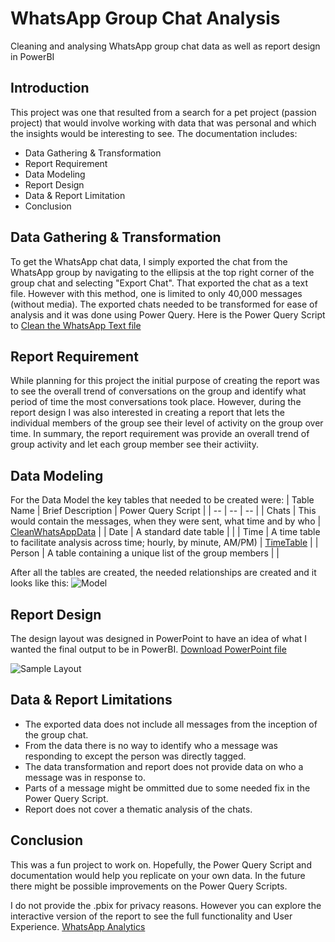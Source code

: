 # WhatsApp Group Chat Analysis
Cleaning and analysing WhatsApp group chat data as well as report design in PowerBI
## Introduction
This project was one that resulted from a search for a pet project (passion project) that would involve working with data that was personal and which the insights would be interesting to see. The documentation includes:
- Data Gathering & Transformation
- Report Requirement
- Data Modeling
- Report Design
- Data & Report Limitation
- Conclusion

## Data Gathering & Transformation
To get the WhatsApp chat data, I simply exported the chat from the WhatsApp group by navigating to the ellipsis at the top right corner of the group chat and selecting "Export Chat". That exported the chat as a text file. However with this method, one is limited to only 40,000 messages (without media). 
The exported chats needed to be transformed for ease of analysis and it was done using Power Query. Here is the Power Query Script to [Clean the WhatsApp Text file](/CleanWhatsAppData.pq)

## Report Requirement
While planning for this project the initial purpose of creating the report was to see the overall trend of conversations on the group and identify what period of time the most conversations took place. However, during the report design I was also interested in creating a report that lets the individual members of the group see their level of activity on the group over time. In summary, the report requirement was provide an overall trend of group activity and let each group member see their activiity.

## Data Modeling
For the Data Model the key tables that needed to be created were:
| Table Name | Brief Description | Power Query Script |
| -- | -- | -- |
| Chats | This would contain the messages, when they were sent, what time and by who | [CleanWhatsAppData](\CleanWhatsAppData) |
| Date | A standard date table | |
| Time | A time table to facilitate analysis across time; hourly, by minute, AM/PM) | [TimeTable](/TimeTable.pq) |
| Person | A table containing a unique list of the group members | |

After all the tables are created, the needed relationships are created and it looks like this:
![Model](https://user-images.githubusercontent.com/107071538/178270411-0e174101-b595-4bd2-91be-83faf47a0617.png)

## Report Design
The design layout was designed in PowerPoint to have an idea of what I wanted the final output to be in PowerBI.
[Download PowerPoint file](/DesignLayout.pptx)

![Sample Layout](https://user-images.githubusercontent.com/107071538/178272805-42860b35-3629-4f5c-b9e5-2cbb7b2d2a20.png)

## Data & Report Limitations
- The exported data does not include all messages from the inception of the group chat.
- From the data there is no way to identify who a message was responding to except the person was directly tagged.
- The data transformation and report does not provide data on who a message was in response to.
- Parts of a message might be ommitted due to some needed fix in the Power Query Script.
- Report does not cover a thematic analysis of the chats.

## Conclusion
This was a fun project to work on. Hopefully, the Power Query Script and documentation would help you replicate on your own data.
In the future there might be possible improvements on the Power Query Scripts.

I do not provide the .pbix for privacy reasons. However you can explore the interactive version of the report to see the full functionality and User Experience.
[WhatsApp Analytics](https://app.powerbi.com/view?r=eyJrIjoiNzJkMzlkMmQtYTc5YS00MjUwLTljYzQtMDEyYmU5NmIwYmNmIiwidCI6ImQ1Yjk0YzQ0LWU5YjMtNGY1ZC1iZmFiLTBhMjE5NDg2NWNmNCJ9)
